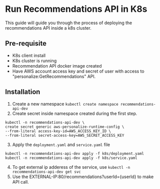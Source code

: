 # Run Recommendations API in K8s

This guide will guide you through the process of deploying the recommendations API inside a k8s cluster.

## Pre-requisite
- K8s client install 
- K8s cluster is running
- Recommendation API docker image created
- Have AWS account access key and secret of user with access to "personalize:GetRecommendations" API.

## Installation
1. Create a new namespace `kubectl create namespace recommendations-api-dev`
2. Create secret inside namespace created during the first step. 
```
kubectl -n recommendations-api-dev \
create secret generic aws-personalize-runtime-config \
--from-literal access-key-id=AWS_ACCESS_KEY_ID \
--from-literal secret-access-key=AWS_SECRET_ACCESS_KEY
```
3. Apply the `deployment.yaml` and `service.yaml` file 
```
kubectl -n recommendations-api-dev apply -f k8s/deployment.yaml
kubectl -n recommendations-api-dev apply -f k8s/service.yaml
```
4. To get external ip adderess of the service, use `kubectl -n recommendations-api-dev get svc`
5. Use the EXTERNAL-IP:80/recommendations?userId={userId} to make API call.